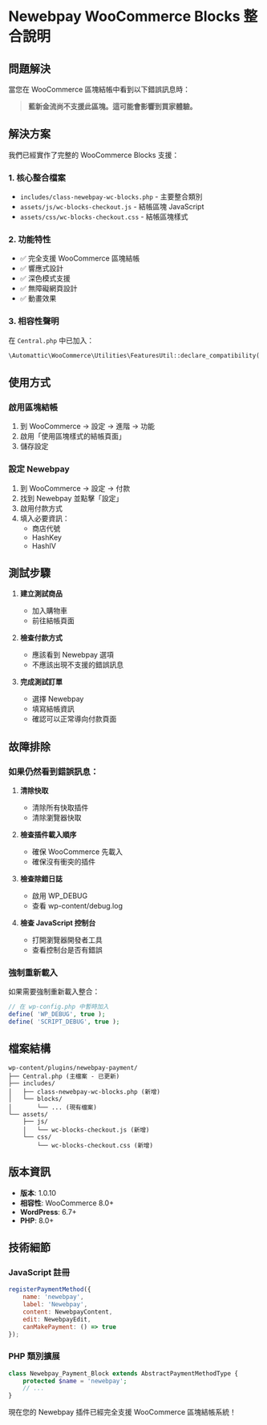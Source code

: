 # Newebpay WooCommerce Blocks 整合說明

## 問題解決

當您在 WooCommerce 區塊結帳中看到以下錯誤訊息時：

> **藍新金流尚不支援此區塊。這可能會影響到買家體驗。**

## 解決方案

我們已經實作了完整的 WooCommerce Blocks 支援：

### 1. 核心整合檔案
- `includes/class-newebpay-wc-blocks.php` - 主要整合類別
- `assets/js/wc-blocks-checkout.js` - 結帳區塊 JavaScript
- `assets/css/wc-blocks-checkout.css` - 結帳區塊樣式

### 2. 功能特性
- ✅ 完全支援 WooCommerce 區塊結帳
- ✅ 響應式設計
- ✅ 深色模式支援
- ✅ 無障礙網頁設計
- ✅ 動畫效果

### 3. 相容性聲明
在 `Central.php` 中已加入：
```php
\Automattic\WooCommerce\Utilities\FeaturesUtil::declare_compatibility( 'cart_checkout_blocks', __FILE__, true );
```

## 使用方式

### 啟用區塊結帳
1. 到 WooCommerce → 設定 → 進階 → 功能
2. 啟用「使用區塊樣式的結帳頁面」
3. 儲存設定

### 設定 Newebpay
1. 到 WooCommerce → 設定 → 付款
2. 找到 Newebpay 並點擊「設定」
3. 啟用付款方式
4. 填入必要資訊：
   - 商店代號
   - HashKey
   - HashIV

## 測試步驟

1. **建立測試商品**
   - 加入購物車
   - 前往結帳頁面

2. **檢查付款方式**
   - 應該看到 Newebpay 選項
   - 不應該出現不支援的錯誤訊息

3. **完成測試訂單**
   - 選擇 Newebpay
   - 填寫結帳資訊
   - 確認可以正常導向付款頁面

## 故障排除

### 如果仍然看到錯誤訊息：

1. **清除快取**
   - 清除所有快取插件
   - 清除瀏覽器快取

2. **檢查插件載入順序**
   - 確保 WooCommerce 先載入
   - 確保沒有衝突的插件

3. **檢查除錯日誌**
   - 啟用 WP_DEBUG
   - 查看 wp-content/debug.log

4. **檢查 JavaScript 控制台**
   - 打開瀏覽器開發者工具
   - 查看控制台是否有錯誤

### 強制重新載入
如果需要強制重新載入整合：
```php
// 在 wp-config.php 中暫時加入
define( 'WP_DEBUG', true );
define( 'SCRIPT_DEBUG', true );
```

## 檔案結構

```
wp-content/plugins/newebpay-payment/
├── Central.php (主檔案 - 已更新)
├── includes/
│   ├── class-newebpay-wc-blocks.php (新增)
│   └── blocks/
│       └── ... (現有檔案)
└── assets/
    ├── js/
    │   └── wc-blocks-checkout.js (新增)
    └── css/
        └── wc-blocks-checkout.css (新增)
```

## 版本資訊

- **版本**: 1.0.10
- **相容性**: WooCommerce 8.0+
- **WordPress**: 6.7+
- **PHP**: 8.0+

## 技術細節

### JavaScript 註冊
```javascript
registerPaymentMethod({
    name: 'newebpay',
    label: 'Newebpay',
    content: NewebpayContent,
    edit: NewebpayEdit,
    canMakePayment: () => true
});
```

### PHP 類別擴展
```php
class Newebpay_Payment_Block extends AbstractPaymentMethodType {
    protected $name = 'newebpay';
    // ...
}
```

現在您的 Newebpay 插件已經完全支援 WooCommerce 區塊結帳系統！

